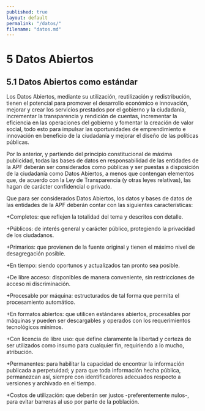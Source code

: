 ```yaml
---
published: true
layout: default
permalink: "/datos/"
filename: "datos.md"
---
```


# 5 Datos Abiertos

## 5.1  Datos Abiertos como estándar

Los Datos Abiertos, mediante su utilización, reutilización y redistribución, tienen el potencial para promover el desarrollo económico e innovación, mejorar y crear los servicios prestados por el gobierno y la ciudadanía, incrementar la transparencia y rendición de cuentas, incrementar la eficiencia en las operaciones del gobierno y fomentar la creación de valor social, todo esto para impulsar las oportunidades de emprendimiento e innovación en beneficio de la ciudadanía y mejorar el diseño de las políticas públicas.

Por lo anterior, y partiendo del principio constitucional de máxima publicidad, todas las bases de datos en responsabilidad de las entidades de la APF deberán ser considerados como públicas y ser puestas a disposición de la ciudadanía como Datos Abiertos, a menos que contengan elementos que, de acuerdo con la Ley de Transparencia (y otras leyes relativas), las hagan de carácter confidencial o privado.

Que para ser considerados Datos Abiertos, los datos y bases de datos de las entidades de la APF deberán contar con las siguientes características:

+Completos: que reflejen la totalidad del tema y descritos con detalle.

+Públicos: de interés general y carácter público, protegiendo la privacidad de los ciudadanos.

+Primarios: que provienen de la fuente original y tienen el máximo nivel de desagregación posible.

+En tiempo: siendo oportunos y actualizados tan pronto sea posible.

+De libre acceso: disponibles de manera conveniente, sin restricciones de acceso ni discriminación.

+Procesable por máquina: estructurados de tal forma que permita el procesamiento automático.

+En formatos abiertos: que utilicen estándares abiertos, procesables por máquinas y pueden ser descargables y operados con los requerimientos tecnológicos mínimos.

+Con licencia de libre uso: que define claramente la libertad y certeza de ser utilizados como insumo para cualquier fin, requiriendo a lo mucho, atribución.

+Permanentes: para habilitar la capacidad de encontrar la información publicada a perpetuidad; y para que toda información hecha pública, permanezcan así, siempre con identificadores adecuados respecto a versiones y archivado en el tiempo.

+Costos de utilización: que deberán ser justos -preferentemente nulos-, para evitar barreras al uso por parte de la población.


